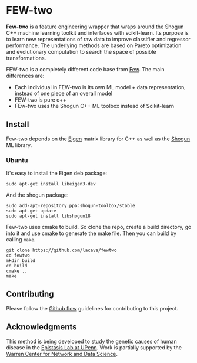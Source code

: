 # FEW-two

**Few-two** is a feature engineering wrapper that wraps around the Shogun C++ machine learning 
toolkit and interfaces with scikit-learn. Its purpose is to learn new representations of raw data 
to improve classifier and regressor performance. The underlying methods are based on Pareto 
optimization and evolutionary computation to search the space of possible transformations.

FEW-two is a completely different code base from [Few](https://lacava.github.io/few). The main
differences are:

 - Each individual in FEW-two is its own ML model + data representation, instead of one piece of an
   overall model
 - FEW-two is pure c++
 - FEw-two uses the Shogun C++ ML toolbox instead of Scikit-learn

## Install

Few-two depends on the [Eigen](http://eigen.tuxfamily.org) matrix library for C++ as well as the 
[Shogun](http://shogun.ml) ML library. 

### Ubuntu

It's easy to install the Eigen deb package: 

```
sudo apt-get install libeigen3-dev
```

And the shogun package:
```
sudo add-apt-repository ppa:shogun-toolbox/stable
sudo apt-get update
sudo apt-get install libshogun18
```

Few-two uses cmake to build. So clone the repo, create a build directory, go into it and use cmake 
to generate the make file. Then you can build by calling `make`. 

```
git clone https://github.com/lacava/fewtwo
cd fewtwo
mkdir build
cd build
cmake ..
make
```

## Contributing
Please follow the [Github flow](https://guides.github.com/introduction/flow/) guidelines for
contributing to this project. 

## Acknowledgments

This method is being developed to study the genetic causes of human disease in the [Epistasis Lab
at UPenn](http://epistasis.org). Work is partially supported by the [Warren Center for Network and 
Data Science](http://warrencenter.upenn.edu).


